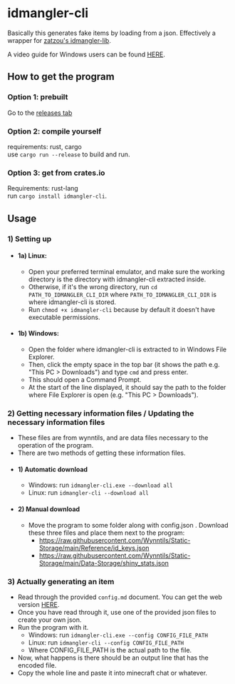 # idmangler-cli
Basically this generates fake items by loading from a json. Effectively a wrapper for [zatzou's idmangler-lib](https://github.com/Zatzou/idmangler-lib).

A video guide for Windows users can be found [HERE](https://www.youtube.com/watch?v=AvEUhs_6rEc).


## How to get the program
### Option 1: prebuilt
Go to the [releases tab](https://git.frfrnocap.men/endernon/idmangler-cli/releases)
### Option 2: compile yourself
requirements: rust, cargo  
use `cargo run --release` to build and run.  
### Option 3: get from crates.io
Requirements: rust-lang  
run `cargo install idmangler-cli`.

## Usage

### 1) Setting up
- #### 1a) Linux:
  - Open your preferred terminal emulator, and make sure the working directory is the directory with idmangler-cli extracted inside.
  - Otherwise, if it's the wrong directory, run `cd PATH_TO_IDMANGLER_CLI_DIR` where `PATH_TO_IDMANGLER_CLI_DIR` is where idmangler-cli is stored.
  - Run `chmod +x idmangler-cli` because by default it doesn't have executable permissions.
- #### 1b) Windows:
  - Open the folder where idmangler-cli is extracted to in Windows File Explorer. 
  - Then, click the empty space in the top bar (it shows the path e.g. "This PC > Downloads") and type `cmd` and press enter.
  - This should open a Command Prompt.
  - At the start of the line displayed, it should say the path to the folder where File Explorer is open (e.g. "This PC > Downloads").
### 2) Getting necessary information files / Updating the necessary information files
- These files are from wynntils, and are data files necessary to the operation of the program. 
- There are two methods of getting these information files.
- #### 1) Automatic download
  - Windows: run `idmangler-cli.exe --download all`
  - Linux: run `idmangler-cli --download all`
- #### 2) Manual download
  - Move the program to some folder along with config.json . Download these three files and place them next to the program:  
    - https://raw.githubusercontent.com/Wynntils/Static-Storage/main/Reference/id_keys.json  
    - https://raw.githubusercontent.com/Wynntils/Static-Storage/main/Data-Storage/shiny_stats.json
### 3) Actually generating an item
- Read through the provided `config.md` document. You can get the web version [HERE](https://git.frfrnocap.men/endernon/idmangler-cli/src/branch/main/config.md).
- Once you have read through it, use one of the provided json files to create your own json.
- Run the program with it.
  - Windows: run `idmangler-cli.exe --config CONFIG_FILE_PATH` 
  - Linux: run `idmangler-cli --config CONFIG_FILE_PATH`
  - Where CONFIG_FILE_PATH is the actual path to the file.
- Now, what happens is there should be an output line that has the encoded file.
- Copy the whole line and paste it into minecraft chat or whatever.